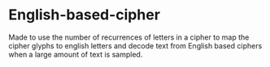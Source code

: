 # English-based-cipher
Made to use the number of recurrences of letters in a cipher to map the cipher glyphs to english letters and decode text from English based ciphers when a large amount of text is sampled.
